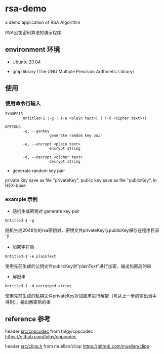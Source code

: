 # rsa-demo

a demo application of RSA Algorithm

RSA公钥密码算法的演示程序

## environment 环境

- Ubuntu 20.04

- gmp library (The GNU Multiple Precision Arithmetic Library)

## 使用

### 使用命令行输入

```
SYNOPSIS
        Untitled-1 (-g | (-e <plain text>) | (-d <cipher text>))

OPTIONS
        -g, --genkey
                    generate random key pair

        -e, --encrypt <plain text>
                    encrypt string

        -d, --decrypt <cipher text>
                    decrypt string
```

- generate random key pair

private key save as file "privateKey", public key save as file "publicKey", in HEX-base

### example 示例

- 随机生成密钥对 generate key pair

```
Untitled-1 -g
```

随机生成2048位的rsa密钥对，密钥文件privateKey与publicKey保存在程序目录下

- 加密字符串

```
Untitled-1 -e plainText
```

使用先前生成的公钥文件publicKey对"plainText"进行加密，输出加密后的串

- 解密串

```
Untitled-1 -d encrytped-string
```

使用先前生成的私钥文件privateKey对加密串进行解密（可从上一步的输出当中得到），输出解密后的串

## reference 参考

header [src/cppcodec](src/cppcodec) from tplgy/cppcodec <https://github.com/tplgy/cppcodec>

header [src/clipp.h](src/clipp.h) from muellan/clipp <https://github.com/muellan/clipp>